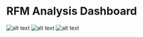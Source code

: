 # RFM Analysis Dashboard

![alt text](https://github.com/caestradaa/other_dashboards/blob/main/RFM_Analysis_Dashboard/1%20-%20Home.PNG "Page1 - Home")
![alt text](https://github.com/caestradaa/other_dashboards/blob/main/RFM_Analysis_Dashboard/2%20-%20Segmentaci%C3%B3n%20RFM.png "Page 2 - RFM")
![alt text](https://github.com/caestradaa/other_dashboards/blob/main/RFM_Analysis_Dashboard/3%20-%20Productos%20y%20Clientes.png "Page 3 - Products & Customers")
